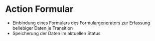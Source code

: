 # Action Formular

 * Einbindung eines Formulars des Formulargenerators zur Erfassung beliebiger Daten je Transition
 * Speicherung der Daten im aktuellen Status
